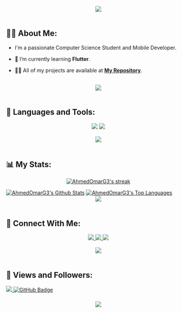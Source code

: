 <div align="center">
    <img src="https://readme-typing-svg.herokuapp.com/?font=Righteous&size=35&center=true&vCenter=true&width=500&height=70&duration=4000&lines=Hi+There!+👋;+I'm+Ahmed+Omar!+😎;" />
</div>

<br>

## 🙋‍♂️ About Me:

- I'm a passionate Computer Science Student and Mobile Developer.

- 🌱 I’m currently learning **Flutter**.

- 👨‍💻 All of my projects are available at **[My Repository](https://github.com/AhmedOmarG3?page=1&tab=repositories)**.

<br>
<div align="center">
    <img src="https://user-images.githubusercontent.com/73097560/115834477-dbab4500-a447-11eb-908a-139a6edaec5c.gif" />
</div>
<br>

## 🚀 Languages and Tools:
<div align="center">
    <img src="https://skillicons.dev/icons?i=flutter,dart,firebase,cpp,java,python" />
    <img src="https://skillicons.dev/icons?i=github,androidstudio,vscode" /><br>
</div>

<br>
<div align="center">
    <img src="https://user-images.githubusercontent.com/73097560/115834477-dbab4500-a447-11eb-908a-139a6edaec5c.gif" />
</div>
<br>

## 📊 My Stats:

<p align="center">
    <a href="https://github.com/AhmedOmarG3/github-readme-streak-stats">
        <img title="🔥 Get streak stats for your profile at git.io/streak-stats" alt="AhmedOmarG3's streak" src="https://github-readme-streak-stats.herokuapp.com/?user=AhmedOmarG3&theme=black-ice&hide_border=true&stroke=0000&background=060A0CD0"/>
    </a>
</p>
<a href="https://github.com/AhmedOmarG3/github-readme-stats"><img alt="AhmedOmarG3's Github Stats" src="https://github-readme-stats.vercel.app/api?username=AhmedOmarG3&show_icons=true&count_private=true&theme=react&hide_border=true&bg_color=0D1117" /></a>
<a href="https://github.com/AhmedOmarG3/github-readme-stats"><img alt="AhmedOmarG3's Top Languages" src="https://github-readme-stats.vercel.app/api/top-langs/?username=AhmedOmarG3&langs_count=8&count_private=true&layout=compact&theme=react&hide_border=true&bg_color=0D1117" /></a>

<br>
<div align="center">
    <img src="https://user-images.githubusercontent.com/73097560/115834477-dbab4500-a447-11eb-908a-139a6edaec5c.gif" />
</div>
<br>

## 🤝 Connect With Me:

<div align="center">
    <a href="https://www.linkedin.com/in/ahmed-omar-ahmed" target="_blank">
        <img src="https://img.shields.io/badge/LinkedIn-0077B5?style=for-the-badge&logo=linkedin&logoColor=white" target="_blank" />
    </a>
  <a href="mailto:ahmedomar2441@gmail.com">
    <img src="https://img.shields.io/badge/Gmail-333333?style=for-the-badge&logo=gmail&logoColor=red" />
 

  </a>
     </a>
     <a href="https://t.me/AhmedOmarG3">
    <img src="https://img.shields.io/badge/Telegram-0077B5?style=for-the-badge&logo=telegram&logoColor=white" />
  </a>
</div>

<br>
<div align="center">
    <img src="https://user-images.githubusercontent.com/73097560/115834477-dbab4500-a447-11eb-908a-139a6edaec5c.gif" />
</div>
<br>

## 💜 Views and Followers:

<a href="https://github.com/AhmedOmarG3/github-profile-views-counter">
    <img src="https://komarev.com/ghpvc/?username=AhmedOmarG3">
</a>
<a href="https://github.com/AhmedOmarG3?tab=followers"><img src="https://img.shields.io/github/followers/AhmedOmarG3?label=Followers&style=social" alt="GitHub Badge"></a>
<h3 align="center">
    <img src="https://readme-typing-svg.herokuapp.com/?font=Righteous&size=25&center=true&vCenter=true&width=500&height=70&duration=4000&lines=Thanks+for+visiting!+❤️;+Shoot+me+a+message+on+Linkedin!;I'm+Long+Life+Learner">
</h3>

<br/>
